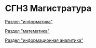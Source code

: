 # СГН3 Магистратура 

[Раздел "информатика"](https://github.com/alisareznik/SGN3/wiki/Информатика)

[Раздел "математика"](https://github.com/alisareznik/SGN3/wiki/Математика)

[Раздел "информационная аналитика"](https://github.com/alisareznik/SGN3/wiki/Информационная-аналитика)
